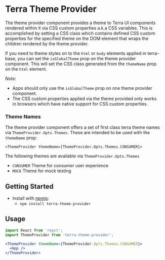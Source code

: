 # Terra Theme Provider

The theme provider component provides a theme to Terra UI components rendered within it via CSS custom properties a.k.a CSS variables. This is accomplished by setting a CSS class which contains defined CSS custom properties for the specified theme on the DOM element that wraps the children rendered by the theme provider.

If you need to theme styles on to the `html` or `body` elements applied in terra-base, you can set the `isGlobalTheme` prop on the theme provider component. This will set the CSS class generated from the `themeName` prop on the `html` element.

*Note:*
* Apps should only use the `isGlobalTheme` prop on one theme provider component.
* The CSS custom properties applied via the theme provided only works in browsers which have native support for CSS custom properties.

### Theme Names
The theme provider component offers a set of first class terra theme names via `ThemeProvider.Opts.Themes`.
These are intended to be used with the `themeName` prop:

`<ThemeProvider themeName={ThemeProvider.Opts.Themes.CONSUMER}>`

The following themes are available via `ThemeProvider.Opts.Themes`

* `CONSUMER` Theme for consumer user experience
* `MOCK` Theme for mock testing

## Getting Started

- Install with [npmjs](https://www.npmjs.com):
  - `npm install terra-theme-provider`

## Usage

```jsx
import React from 'react';
import ThemeProvider from 'terra-theme-provider';

<ThemeProvider themeName={ThemeProvider.Opts.Themes.CONSUMER}>
  <App />
</ThemeProvider>
```
